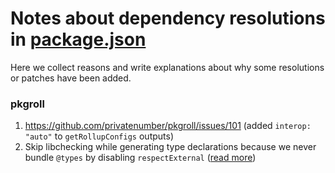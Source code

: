 # Notes about dependency resolutions in [package.json](/package.json)

Here we collect reasons and write explanations about why some resolutions or patches have been added.

### pkgroll

1. https://github.com/privatenumber/pkgroll/issues/101 (added `interop: "auto"` to `getRollupConfigs` outputs)
1. Skip libchecking while generating type declarations because we never bundle `@types` by disabling `respectExternal` ([read more](https://github.com/Swatinem/rollup-plugin-dts?tab=readme-ov-file#what-to-expect))
